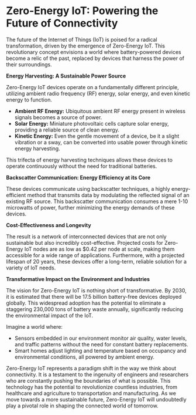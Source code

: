 # Zero-Energy IoT: Powering the Future of Connectivity

The future of the Internet of Things (IoT) is poised for a radical transformation, driven by the emergence of Zero-Energy IoT. This revolutionary concept envisions a world where battery-powered devices become a relic of the past, replaced by devices that harness the power of their surroundings. 

**Energy Harvesting: A Sustainable Power Source**

Zero-Energy IoT devices operate on a fundamentally different principle, utilizing ambient radio frequency (RF) energy, solar energy, and even kinetic energy to function. 

* **Ambient RF Energy:**  Ubiquitous ambient RF energy present in wireless signals becomes a source of power.  
* **Solar Energy:** Miniature photovoltaic cells capture solar energy, providing a reliable source of clean energy.
* **Kinetic Energy:** Even the gentle movement of a device, be it a slight vibration or a sway, can be converted into usable power through kinetic energy harvesting.

This trifecta of energy harvesting techniques allows these devices to operate continuously without the need for traditional batteries.

**Backscatter Communication: Energy Efficiency at its Core**

These devices communicate using backscatter techniques, a highly energy-efficient method that transmits data by modulating the reflected signal of an existing RF source. This backscatter communication consumes a mere 1-10 microwatts of power, further minimizing the energy demands of these devices.

**Cost-Effectiveness and Longevity**

The result is a network of interconnected devices that are not only sustainable but also incredibly cost-effective. Projected costs for Zero-Energy IoT nodes are as low as $0.42 per node at scale, making them accessible for a wide range of applications. Furthermore, with a projected lifespan of 20 years, these devices offer a long-term, reliable solution for a variety of IoT needs.

**Transformative Impact on the Environment and Industries**

The vision for Zero-Energy IoT is nothing short of transformative. By 2030, it is estimated that there will be 17.5 billion battery-free devices deployed globally. This widespread adoption has the potential to eliminate a staggering 230,000 tons of battery waste annually, significantly reducing the environmental impact of the IoT.

Imagine a world where:

* Sensors embedded in our environment monitor air quality, water levels, and traffic patterns without the need for constant battery replacements.
* Smart homes adjust lighting and temperature based on occupancy and environmental conditions, all powered by ambient energy.

Zero-Energy IoT represents a paradigm shift in the way we think about connectivity. It is a testament to the ingenuity of engineers and researchers who are constantly pushing the boundaries of what is possible. This technology has the potential to revolutionize countless industries, from healthcare and agriculture to transportation and manufacturing. As we move towards a more sustainable future, Zero-Energy IoT will undoubtedly play a pivotal role in shaping the connected world of tomorrow.
